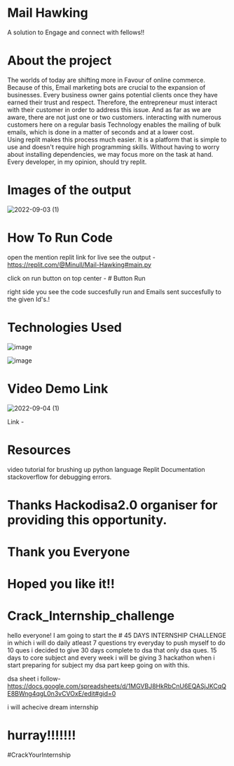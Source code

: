 # Mail Hawking
 A solution to Engage and connect with fellows!!
 
 # About the project
 The worlds of today are shifting more in Favour of online commerce. Because of this, Email marketing bots are crucial to the expansion of businesses. Every business owner gains potential clients once they have earned their trust and respect. Therefore, the entrepreneur must interact with their customer in order to address this issue. And as far as we are aware, there are not just one or two customers. interacting with numerous customers here on a regular basis Technology enables the mailing of bulk emails, which is done in a matter of seconds and at a lower cost. Using replit makes this process much easier. It is a platform that is simple to use and doesn't require high programming skills. Without having to worry about installing dependencies, we may focus more on the task at hand. Every developer, in my opinion, should try replit.
 
 # Images of the output
 ![2022-09-03 (1)](https://user-images.githubusercontent.com/83304080/188308230-4237680e-483e-4831-bdac-ec82aeb92438.png)

#  How To Run Code
 open the mention replit link for live  see the output - https://replit.com/@Minull/Mail-Hawking#main.py
 
 click on run button on top center - # Button Run
 
 right side you see the code succesfully run and Emails sent succesfully to the given Id's.!


# Technologies Used

![image](https://user-images.githubusercontent.com/83304080/188307891-be7172a2-b486-4832-b4af-b69dc7f5ea39.png)

![image](https://user-images.githubusercontent.com/83304080/188307903-ae8bbc65-9a4b-4b71-977d-a18110e3fe6a.png)


# Video Demo Link 

![2022-09-04 (1)](https://user-images.githubusercontent.com/83304080/188308752-6e08ad9b-e48d-4c07-8381-18d33d91cd79.png)

Link - 

# Resources
video tutorial for brushing up python language 
Replit Documentation
stackoverflow for debugging errors.

# Thanks Hackodisa2.0 organiser for providing this opportunity.
# Thank you Everyone
# Hoped you like it!!







# Crack_Internship_challenge
hello everyone! I am going to start the # 45 DAYS INTERNSHIP CHALLENGE in which i will do daily atleast 7 questions try everyday to push myself to do 10 ques 
i decided to give 30 days complete to dsa that only dsa ques.
15 days to core subject 
and every week i will be giving 3 hackathon 
when i start preparing for subject my dsa part keep going on with this.

dsa sheet i follow-
https://docs.google.com/spreadsheets/d/1MGVBJ8HkRbCnU6EQASjJKCqQE8BWng4qgL0n3vCVOxE/edit#gid=0

i will achecive dream internship
# hurray!!!!!!!
#CrackYourInternship
